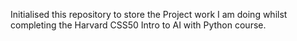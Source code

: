Initialised this repository to store the Project work I am doing whilst completing the Harvard CSS50 Intro to AI with Python course.
